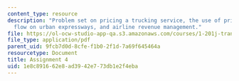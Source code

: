 ```yaml
---
content_type: resource
description: "Problem set on pricing a trucking service, the use of pricing to control\_\
  flow on urban expressways, and airline revenue management."
file: https://ol-ocw-studio-app-qa.s3.amazonaws.com/courses/1-201j-transportation-systems-analysis-demand-and-economics-fall-2008/1e8c891662e8ad3942e773db1e2f4eba_MIT1_201JF08_hw_4.pdf
file_type: application/pdf
parent_uid: 9fcb7d0d-8cfe-f1b0-2f1d-7a69f645464a
resourcetype: Document
title: Assignment 4
uid: 1e8c8916-62e8-ad39-42e7-73db1e2f4eba
---
```

